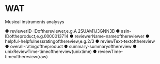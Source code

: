 # WAT

Musical instruments analysys


● reviewerID​-IDofthereviewer,e.g.A​ 2SUAM1J3GNN3B
● asin​-IDoftheproduct,e.g.​​0000013714
● reviewerName​-nameofthereviewer
● helpful​-helpfulnessratingofthereview,e.g.2/3
● reviewText​-textofthereview
● overall​-ratingoftheproduct
● summary​-summaryofthereview
● unixReviewTime​-timeofthereview(unixtime)
● reviewTime​-timeofthereview(raw)
